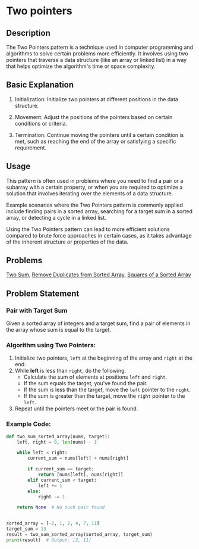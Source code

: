# Two pointers

## Description
The Two Pointers pattern is a technique used in computer programming and algorithms to solve certain problems more efficiently. It involves using two pointers that traverse a data structure (like an array or linked list) in a way that helps optimize the algorithm's time or space complexity.

## Basic Explanation
1. Initialization: Initialize two pointers at different positions in the data structure.

2. Movement: Adjust the positions of the pointers based on certain conditions or criteria.

3. Termination: Continue moving the pointers until a certain condition is met, such as reaching the end of the array or satisfying a specific requirement.


## Usage
This pattern is often used in problems where you need to find a pair or a subarray with a certain property, or when you are required to optimize a solution that involves iterating over the elements of a data structure.

Example scenarios where the Two Pointers pattern is commonly applied include finding pairs in a sorted array, searching for a target sum in a sorted array, or detecting a cycle in a linked list.

Using the Two Pointers pattern can lead to more efficient solutions compared to brute force approaches in certain cases, as it takes advantage of the inherent structure or properties of the data.

## Problems
[Two Sum](https://leetcode.com/problems/two-sum/), [Remove Duplicates from Sorted Array](https://leetcode.com/problems/remove-duplicates-from-sorted-array/), [Squares of a Sorted Array](https://leetcode.com/problems/squares-of-a-sorted-array/)


## Problem Statement 
### Pair with Target Sum
Given a sorted array of integers and a target sum, find a pair of elements in the array whose sum is equal to the target.

### Algorithm using Two Pointers:

1. Initialize two pointers, ```left``` at the beginning of the array and ```right``` at the end.
2. While **left** is less than ```right```, do the following:
    - Calculate the sum of elements at positions ```left``` and ```right```.
    - If the sum equals the target, you've found the pair.
    - If the sum is less than the target, move the ```left``` pointer to the ```right```.
    - If the sum is greater than the target, move the ```right``` pointer to the ```left```.
3. Repeat until the pointers meet or the pair is found.

### Example Code:
```python
def two_sum_sorted_array(nums, target):
    left, right = 0, len(nums) - 1

    while left < right:
        current_sum = nums[left] + nums[right]

        if current_sum == target:
            return [nums[left], nums[right]]
        elif current_sum < target:
            left += 1
        else:
            right -= 1

    return None  # No such pair found


sorted_array = [-2, 1, 2, 4, 7, 11]
target_sum = 13
result = two_sum_sorted_array(sorted_array, target_sum)
print(result)  # Output: [2, 11]
```

